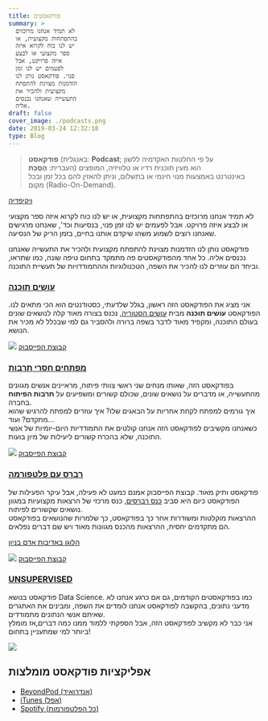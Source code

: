 ```yaml
---
title: פודקאסטים
summary: >
  לא תמיד אנחנו מרוכזים
  בהתפתחות מקצועית, או
  יש לנו כוח לקרוא איזה
  ספר מקצועי או לבצע
  איזה פרויקט, אבל
  לפעמים יש לנו זמן
  פנוי. פודקאסט נותן לנו
  הזדמנות מצוינת להתפתח
  מקצועית ולהכיר את
  התעשייה שאנחנו נכנסים
  אליה.
draft: false
cover_image: ./podcasts.png
date: 2019-03-24 12:32:18
type: Blog
---
```

> **פודקאסט** (באנגלית: **Podcast**; על פי החלטות האקדמיה ללשון
> העברית: **הֶסְכֵּת**) הוא מעין תוכנית רדיו או טלוויזיה, המופצים
> באינטרנט באמצעות מנוי חינמי או בתשלום, וניתן להאזין להם בכל זמן ובכל
> מקום (Radio-On-Demand).

[ויקיפדיה](https://he.wikipedia.org/wiki/%D7%A4%D7%95%D7%93%D7%A7%D7%90%D7%A1%D7%98)

לא תמיד אנחנו מרוכזים בהתפתחות מקצועית, או יש לנו כוח לקרוא איזה ספר
מקצועי או לבצע איזה פרויקט. אבל לפעמים יש לנו זמן פנוי, בנסיעות
וכד', שאנחנו מרגישים שאנחנו רוצים לשמוע משהו שיקדם אותנו בחיים, בזמן
הריק של הנסיעה.

פודקאסט נותן לנו הזדמנות מצוינת להתפתח מקצועית ולהכיר את התעשייה שאנחנו
נכנסים אליה. כל אחד מהפודקאסטים פה מתמקד בתחום טיפה שונה, כמו שתראו,
וביחד הם עוזרים לנו להכיר את השפה, הטכנולוגיות וההתמודדויות של תעשיית
התוכנה.

### [עושים תוכנה](https://www.ranlevi.com/software/)

אני מציג את הפודקאסט הזה ראשון, בגלל שלדעתי, כסטודנטים הוא הכי מתאים
לנו. הפודקאסט **עושים תוכנה** מבית [עושים
הסטוריה](https://www.ranlevi.com/), נכנס בצורה מאוד קלה לנושאים
שונים בעולם התוכנה, ומקפיד מאוד לדבר בשפה ברורה ולהסביר גם למי שבכלל
לא מכיר את הנושא.

![](./31960049_1808646542764152_4551425067463999488_o-1024x1024.jpg)
[קבוצת הפייסבוק](https://www.facebook.com/groups/making.software/)

### [מפתחים חסרי תרבות](http://notarbut.co/)

בפודקאסט הזה, שאותו מנחים שני ראשי צוותי פיתוח, מראיינים אנשים מגוונים
מהתעשייה, או מדברים על נושאים שונים, שכולם קשורים ומשפיעים על **תרבות
הפיתוח** בחברה.  
איך גורמים למפתח לקחת אחריות על הבאגים שלו? איך עוזרים למפתח להרגיש שהוא
מתקדם? ועוד...  
כשאנחנו מקשיבים לפודקאסט הזה אנחנו קולטים את התמודדיות היום-יומיות של
אנשי התוכנה, שלא בהכרח קשורים ליעילות של מיון בועות.

![](./16797094_1285724654826393_324378325635097549_o-1024x1024.png)
[קבוצת הפייסבוק](https://www.facebook.com/notarbutpodcast/)

### [רברס עם פלטפורמה](https://www.reversim.com/)

פודקאסט ותיק מאוד. קבוצת הפייסבוק אמנם כמעט לא פעילה, אבל עיקר הפעילות
של הפודקאסט כיום היא סביב [כנס
רברסים](https://summit2019.reversim.com/), כנס מרכזי של הרצאות
מקצועיות במגוון נושאים שקשורים לפיתוח.  
ההרצאות מוקלטות ומשודרות אחר כך בפודקאסט, כך שלמרות שהנושאים בפודקאסט הם
מתקדמים יחסית, ההרצאות מהכנס מגוונות מאוד ויש שם דברים נפלאים.

[הלוגו באדיבות אדם בניון](http://www.binpress.com/)

![](./reversim-logo-white.png) [קבוצת
הפייסבוק](https://www.facebook.com/notarbutpodcast/)

### [UNSUPERVISED](http://www.unsupervised-podcast.xyz/)

פודקאסט בנושא Data Science. כמו בפודקאסטים הקודמים, גם אם כרגע אנחנו לא
מדעני נתונים, בהקשבה לפודקאסט אנחנו לומדים את השפה, ומבינים את האתגרים
שאיתם אנשי הנתונים מתמודדים.  
אני כבר לא מקשיב לפודקאסט הזה, אבל הספקתי ללמוד ממנו כמה דברים,אז מומלץ
ביותר למי שמתעניין בתחום\!

![](./22550346_472650739771870_6936595264954083591_o.jpg)

## אפליקציות פודקאסט מומלצות

  - [BeyondPod
    (אנדרואיד)](https://play.google.com/store/apps/details?id=mobi.beyondpod)
  - [iTunes (אפל)](https://itunes.apple.com/us/app/podcasts/)
  - [Spotify (כל
    הפלטפורמות)](https://open.spotify.com/genre/podcasts-page)
